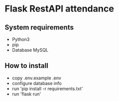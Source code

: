 # Flask RestAPI attendance
## System requirements
- Python3
- pip
- Database MySQL

## How to install
- copy .env.example .env
- configure database info
- run 'pip install -r requirements.txt'
- run 'flask run'
